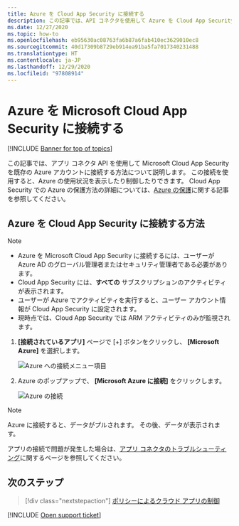 ```yaml
---
title: Azure を Cloud App Security に接続する
description: この記事では、API コネクタを使用して Azure を Cloud App Security に接続して、使用状況を表示および制御する方法について説明します。
ms.date: 12/27/2020
ms.topic: how-to
ms.openlocfilehash: eb95630ac08763fa6b87a6fab410ec3629010ec8
ms.sourcegitcommit: 40d17309b8729eb914ea91ba5fa7017340231488
ms.translationtype: HT
ms.contentlocale: ja-JP
ms.lasthandoff: 12/29/2020
ms.locfileid: "97808914"
---
```

# <a name="connect-azure-to-microsoft-cloud-app-security"></a>Azure を Microsoft Cloud App Security に接続する

[!INCLUDE [Banner for top of topics](includes/banner.md)]

この記事では、アプリ コネクタ API を使用して Microsoft Cloud App Security を既存の Azure アカウントに接続する方法について説明します。 この接続を使用すると、Azure の使用状況を表示したり制御したりできます。 Cloud App Security での Azure の保護方法の詳細については、[Azure の保護](protect-azure.md)に関する記事を参照してください。

## <a name="how-to-connect-azure-to-cloud-app-security"></a>Azure を Cloud App Security に接続する方法

> [!NOTE]
>
> - Azure を Microsoft Cloud App Security に接続するには、ユーザーが Azure AD のグローバル管理者またはセキュリティ管理者である必要があります。
> - Cloud App Security には、**すべての** サブスクリプションのアクティビティが表示されます。
> - ユーザーが Azure でアクティビティを実行すると、ユーザー アカウント情報が Cloud App Security に設定されます。
> - 現時点では、Cloud App Security では ARM アクティビティのみが監視されます。

1. **[接続されているアプリ]** ページで [+] ボタンをクリックし、 **[Microsoft Azure]** を選択します。

    ![Azure への接続メニュー項目](media/connect-azure-menu.png)

2. Azure のポップアップで、 **[Microsoft Azure に接続]** をクリックします。

    ![Azure の接続](media/connect-azure.png)

> [!NOTE]
> Azure に接続すると、データがプルされます。 その後、データが表示されます。

アプリの接続で問題が発生した場合は、[アプリ コネクタのトラブルシューティング](troubleshooting-api-connectors-using-error-messages.md)に関するページを参照してください。

## <a name="next-steps"></a>次のステップ

> [!div class="nextstepaction"]
> [ポリシーによるクラウド アプリの制御](control-cloud-apps-with-policies.md)

[!INCLUDE [Open support ticket](includes/support.md)]
